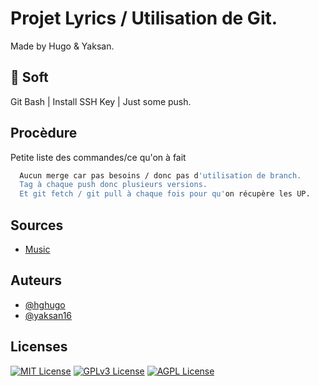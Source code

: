 
# Projet Lyrics / Utilisation de Git.

Made by Hugo & Yaksan.


## 🚀 Soft
Git Bash | Install SSH Key | Just some push.


## Procèdure

Petite liste des commandes/ce qu'on à fait

```bash
  Aucun merge car pas besoins / donc pas d'utilisation de branch.
  Tag à chaque push donc plusieurs versions.
  Et git fetch / git pull à chaque fois pour qu'on récupère les UP.
```
    
## Sources

 - [Music](https://www.youtube.com/watch?v=biYdUZXfz9I)

## Auteurs

- [@hghugo](https://www.github.com/hghugo)
- [@yaksan16](https://www.github.com/yaksan16)

## Licenses

[![MIT License](https://img.shields.io/badge/License-MIT-green.svg)](https://choosealicense.com/licenses/mit/)
[![GPLv3 License](https://img.shields.io/badge/License-GPL%20v3-yellow.svg)](https://opensource.org/licenses/)
[![AGPL License](https://img.shields.io/badge/license-AGPL-blue.svg)](http://www.gnu.org/licenses/agpl-3.0)

